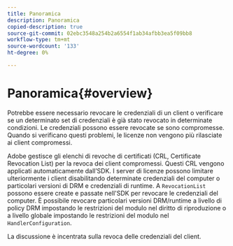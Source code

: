```yaml
---
title: Panoramica
description: Panoramica
copied-description: true
source-git-commit: 02ebc3548a254b2a6554f1ab34afbb3ea5f09bb8
workflow-type: tm+mt
source-wordcount: '133'
ht-degree: 0%

---
```


# Panoramica{#overview}

Potrebbe essere necessario revocare le credenziali di un client o verificare se un determinato set di credenziali è già stato revocato in determinate condizioni. Le credenziali possono essere revocate se sono compromesse. Quando si verificano questi problemi, le licenze non vengono più rilasciate ai client compromessi.

Adobe gestisce gli elenchi di revoche di certificati (CRL, Certificate Revocation List) per la revoca dei client compromessi. Questi CRL vengono applicati automaticamente dall’SDK. I server di licenze possono limitare ulteriormente i client disabilitando determinate credenziali del computer o particolari versioni di DRM e credenziali di runtime. A `RevocationList` possono essere create e passate nell&#39;SDK per revocare le credenziali del computer. È possibile revocare particolari versioni DRM/runtime a livello di policy DRM impostando le restrizioni del modulo nel diritto di riproduzione o a livello globale impostando le restrizioni del modulo nel `HandlerConfiguration`.

La discussione è incentrata sulla revoca delle credenziali del client.
